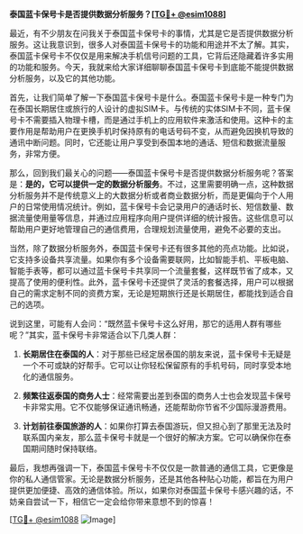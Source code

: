 **泰国蓝卡保号卡是否提供数据分析服务？[[TG💪+ @esim1088](https://t.me/s/esim1088)]**

最近，有不少朋友在问我关于泰国蓝卡保号卡的事情，尤其是它是否提供数据分析服务。这让我意识到，很多人对泰国蓝卡保号卡的功能和用途并不太了解。其实，泰国蓝卡保号卡不仅仅是用来解决手机信号问题的工具，它背后还隐藏着许多实用的功能和服务。今天，我就来给大家详细聊聊泰国蓝卡保号卡到底能不能提供数据分析服务，以及它的其他功能。

首先，让我们简单了解一下泰国蓝卡保号卡是什么。泰国蓝卡保号卡是一种专门为在泰国长期居住或旅行的人设计的虚拟SIM卡。与传统的实体SIM卡不同，蓝卡保号卡不需要插入物理卡槽，而是通过手机上的应用软件来激活和使用。这种卡的主要作用是帮助用户在更换手机时保持原有的电话号码不变，从而避免因换机导致的通讯中断问题。同时，它还能让用户享受到泰国本地的通话、短信和数据流量服务，非常方便。

那么，回到我们最关心的问题——泰国蓝卡保号卡是否提供数据分析服务呢？答案是：**是的，它可以提供一定的数据分析服务**。不过，这里需要明确一点，这种数据分析服务并不是传统意义上的大数据分析或者商业数据分析，而是更偏向于个人用户的日常使用情况统计。例如，蓝卡保号卡会记录用户的通话时长、短信数量、数据流量使用量等信息，并通过应用程序向用户提供详细的统计报告。这些信息可以帮助用户更好地管理自己的通信费用，合理规划流量使用，避免不必要的支出。

当然，除了数据分析服务外，泰国蓝卡保号卡还有很多其他的亮点功能。比如说，它支持多设备共享流量。如果你有多个设备需要联网，比如智能手机、平板电脑、智能手表等，都可以通过蓝卡保号卡共享同一个流量套餐，这样既节省了成本，又提高了使用的便利性。此外，蓝卡保号卡还提供了灵活的套餐选择，用户可以根据自己的需求定制不同的资费方案，无论是短期旅行还是长期居住，都能找到适合自己的选项。

说到这里，可能有人会问：“既然蓝卡保号卡这么好用，那它的适用人群有哪些呢？”其实，蓝卡保号卡非常适合以下几类人群：

1. **长期居住在泰国的人**：对于那些已经定居泰国的朋友来说，蓝卡保号卡无疑是一个不可或缺的好帮手。它可以让你轻松保留原有的手机号码，同时享受本地化的通信服务。
   
2. **频繁往返泰国的商务人士**：经常需要出差到泰国的商务人士也会发现蓝卡保号卡非常实用。它不仅能够保证通讯畅通，还能帮助你节省不少国际漫游费用。
   
3. **计划前往泰国旅游的人**：如果你打算去泰国游玩，但又担心到了那里无法及时联系国内亲友，那么蓝卡保号卡就是一个很好的解决方案。它可以确保你在泰国期间随时保持联络。

最后，我想再强调一下，泰国蓝卡保号卡不仅仅是一款普通的通信工具，它更像是你的私人通信管家。无论是数据分析服务，还是其他各种贴心功能，都旨在为用户提供更加便捷、高效的通信体验。所以，如果你对泰国蓝卡保号卡感兴趣的话，不妨亲自尝试一下，相信它一定会给你带来意想不到的惊喜！

[[TG💪+ @esim1088](https://t.me/s/esim1088) ![Image](https://i.postimg.cc/4NQfJmqS/Snipaste-2025-05-13-00-14-12.png)]